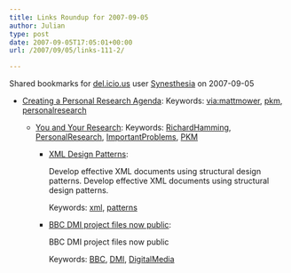 ```yaml
---
title: Links Roundup for 2007-09-05
author: Julian
type: post
date: 2007-09-05T17:05:01+00:00
url: /2007/09/05/links-111-2/

---
```

Shared bookmarks for [del.icio.us][1] user  [Synesthesia][2] on 2007-09-05

  * [Creating a Personal Research Agenda][3]: 
    Keywords: [via:mattmower][4], [pkm][5], [personalresearch][6]</li> 
    
      * [You and Your Research][7]: 
        Keywords: [RichardHamming][8], [PersonalResearch][9], [ImportantProblems][10], [PKM][11]</li> 
        
          * [XML Design Patterns][12]:
  
            Develop effective XML documents using structural design patterns. Develop effective XML documents using structural design patterns.
  
            Keywords: [xml][13], [patterns][14]
          * [BBC DMI project files now public][15]:
  
            BBC DMI project files now public
  
            Keywords: [BBC][16], [DMI][17], [DigitalMedia][18]</ul>

 [1]: http://del.icio.us/
 [2]: http://del.icio.us/synesthesia
 [3]: http://codinginparadise.org/weblog/2007/08/creating-personal-research-agenda.html "http://codinginparadise.org/weblog/2007/08/creating-personal-research-agenda.html"
 [4]: http://del.icio.us/synesthesia/via:mattmower
 [5]: http://del.icio.us/synesthesia/pkm
 [6]: http://del.icio.us/synesthesia/personalresearch
 [7]: http://www.cs.virginia.edu/~robins/YouAndYourResearch.html "http://www.cs.virginia.edu/~robins/YouAndYourResearch.html"
 [8]: http://del.icio.us/synesthesia/RichardHamming
 [9]: http://del.icio.us/synesthesia/PersonalResearch
 [10]: http://del.icio.us/synesthesia/ImportantProblems
 [11]: http://del.icio.us/synesthesia/PKM
 [12]: http://www.xmlpatterns.com/ "http://www.xmlpatterns.com/"
 [13]: http://del.icio.us/synesthesia/xml
 [14]: http://del.icio.us/synesthesia/patterns
 [15]: http://backstage.bbc.co.uk/news/archives/2007/09/bbc_dmi_project.html "http://backstage.bbc.co.uk/news/archives/2007/09/bbc_dmi_project.html"
 [16]: http://del.icio.us/synesthesia/BBC
 [17]: http://del.icio.us/synesthesia/DMI
 [18]: http://del.icio.us/synesthesia/DigitalMedia